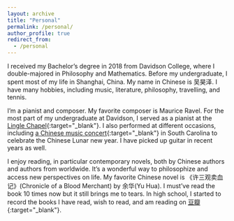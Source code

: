 ```yaml
---
layout: archive
title: "Personal"
permalink: /personal/
author_profile: true
redirect_from:
  - /personal
---
```


I received my Bachelor’s degree in 2018 from Davidson College, where I double-majored in Philosophy and Mathematics. Before my undergraduate, I spent most of my life in Shanghai, China. My name in Chinese is 吴昊泽. I have many hobbies, including music, literature, philosophy, travelling, and tennis.

I’m a pianist and composer. My favorite composer is Maurice Ravel. For the most part of my undergraduate at Davidson, I served as a pianist at the [Lingle Chapel](http://www.linglechapel.org/){:target="_blank"}. I also performed at different occasions, including [a Chinese music concert](https://myclintonnews.com/stories/concert-for-the-new-year,4375?){:target="_blank"} in South Carolina to celebrate the Chinese Lunar new year. I have picked up guitar in recent years as well.

I enjoy reading, in particular contemporary novels, both by Chinese authors and authors from worldwide. It’s a wonderful way to philosophize and access new perspectives on life. My favorite Chinese novel is 《许三观卖血记》(Chronicle of a Blood Merchant) by 余华(Yu Hua). I must’ve read the book 10 times now but it still brings me to tears. In high school, I started to record the books I have read, wish to read, and am reading on [豆瓣](https://book.douban.com/people/monkeyswedding/){:target="_blank"}.
